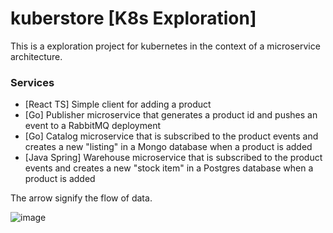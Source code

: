 # kuberstore [K8s Exploration]
This is a exploration project for kubernetes in the context of a microservice architecture. 

### Services
* [React TS] Simple client for adding a product
* [Go] Publisher microservice that generates a product id and pushes an event to a RabbitMQ deployment
* [Go] Catalog microservice that is subscribed to the product events and creates a new "listing" in a Mongo database when a product is added
* [Java Spring] Warehouse microservice that is subscribed to the product events and creates a new "stock item" in a Postgres database when a product is added

The arrow signify the flow of data.

![image](https://user-images.githubusercontent.com/14905199/138826387-a759f5e0-886a-4102-b4b0-4e2a350cc616.png)

